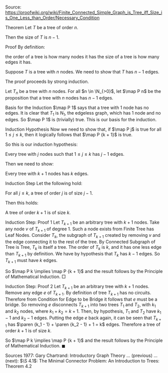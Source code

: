 # 

Source: https://proofwiki.org/wiki/Finite_Connected_Simple_Graph_is_Tree_iff_Size_is_One_Less_than_Order/Necessary_Condition



Theorem
Let $T$ be a tree of order $n$.

Then the size of $T$ is $n-1$.


Proof
By definition:

the order of a tree is how many nodes it has
the size of a tree is how many edges it has.

Suppose $T$ is a tree with $n$ nodes. We need to show that $T$ has $n - 1$ edges.

The proof proceeds by strong induction.

Let $T_n$ be a tree with $n$ nodes.
For all $n \in \N_{>0}$, let $\map P n$ be the proposition that a tree with $n$ nodes has $n - 1$ edges.


Basis for the Induction
$\map P 1$ says that a tree with $1$ node has no edges.
It is clear that $T_1$ is $N_1$, the edgeless graph, which has $1$ node and no edges.
So $\map P 1$ is (trivially) true.
This is our basis for the induction.


Induction Hypothesis
Now we need to show that, if $\map P j$ is true for all $1 \le j \le k$, then it logically follows that $\map P {k + 1}$ is true.

So this is our induction hypothesis:

Every tree with $j$ nodes such that $1 \le j \le k$ has $j - 1$ edges.

Then we need to show:

Every tree with $k + 1$ nodes has $k$ edges.


Induction Step
Let the following hold:

For all $j \le k$, a tree of order $j$ is of size $j - 1$.

Then this holds:

A tree of order $k + 1$  is of size $k$.


Induction Step: Proof 1
Let $T_{k + 1}$ be an arbitrary tree with $k + 1$ nodes.
Take any node $v$ of $T_{k + 1}$ of degree $1$.
Such a node exists from Finite Tree has Leaf Nodes.
Consider $T_k$, the subgraph of $T_{k + 1}$ created by removing $v$ and the edge connecting it to the rest of the tree.
By Connected Subgraph of Tree is Tree, $T_k$ is itself a tree.
The order of $T_k$ is $k$, and it has one less edge than $T_{k + 1}$ by definition.
We have by hypothesis that $T_k$ has $k - 1$ edges.
So $T_{k + 1}$ must have $k$ edges.

So $\map P k \implies \map P {k + 1}$ and the result follows by the Principle of Mathematical Induction.
$\Box$


Induction Step: Proof 2
Let $T_{k + 1}$ be an arbitrary tree with $k + 1$ nodes.
Remove any edge $e$ of $T_{k + 1}$.
By definition of tree $T_{k + 1}$ has no circuits.
Therefore from Condition for Edge to be Bridge it follows that $e$ must be a bridge.
So removing $e$ disconnects $T_{k + 1}$ into two trees $T_1$ and $T_2$, with $k_1$ and $k_2$ nodes, where $k_1 + k_2 = k + 1$.
Then, by hypothesis, $T_1$ and $T_2$ have $k_1 - 1$ and $k_2 - 1$ edges.
Putting the edge $e$ back again, it can be seen that $T_{k + 1}$ has $\paren {k_1 - 1} + \paren {k_2 - 1} + 1 = k$ edges.
Therefore a tree of order $k + 1$  is of size $k$.

So $\map P k \implies \map P {k + 1}$ and the result follows by the Principle of Mathematical Induction.
$\blacksquare$


Sources
1977: Gary Chartrand: Introductory Graph Theory ... (previous) ... (next): $\S 4.1$: The Minimal Connector Problem: An Introduction to Trees: Theorem $4.2$




